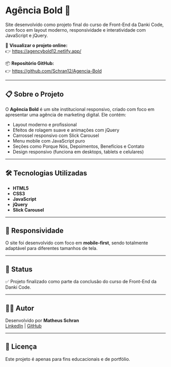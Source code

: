 # Agência Bold 🚀

Site desenvolvido como projeto final do curso de Front-End da Danki Code, com foco em layout moderno, responsividade e interatividade com JavaScript e jQuery.

🔗 **Visualizar o projeto online:**  
👉 https://agencybold12.netlify.app/

📦 **Repositório GitHub:**  
👉 https://github.com/Schran12/Agencia-Bold

---

## 📋 Sobre o Projeto

O **Agência Bold** é um site institucional responsivo, criado com foco em apresentar uma agência de marketing digital. Ele contém:

- Layout moderno e profissional
- Efeitos de rolagem suave e animações com jQuery
- Carrossel responsivo com Slick Carousel
- Menu mobile com JavaScript puro
- Seções como Porque Nós, Depoimentos, Benefícios e Contato
- Design responsivo (funciona em desktops, tablets e celulares)

---

## 🛠 Tecnologias Utilizadas

- **HTML5**
- **CSS3**
- **JavaScript**
- **jQuery**
- **Slick Carousel**

---

## 📱 Responsividade

O site foi desenvolvido com foco em **mobile-first**, sendo totalmente adaptável para diferentes tamanhos de tela.

---

## 🚧 Status

✅ Projeto finalizado como parte da conclusão do curso de Front-End da Danki Code.

---

## 🙋‍♂️ Autor

Desenvolvido por **Matheus Schran**  
[LinkedIn](https://www.linkedin.com/in/matheus-schran) | [GitHub](https://github.com/Schran12)

---

## 📄 Licença

Este projeto é apenas para fins educacionais e de portfólio.
